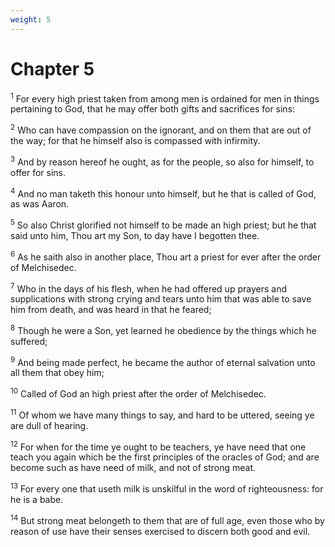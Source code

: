 ```yaml
---
weight: 5
---
```


# Chapter 5

<sup>1</sup> For every high priest taken from among men is ordained for men in things pertaining to God, that he may offer both gifts and sacrifices for sins: 

<sup>2</sup> Who can have compassion on the ignorant, and on them that are out of the way; for that he himself also is compassed with infirmity. 

<sup>3</sup> And by reason hereof he ought, as for the people, so also for himself, to offer for sins. 

<sup>4</sup> And no man taketh this honour unto himself, but he that is called of God, as was Aaron. 

<sup>5</sup> So also Christ glorified not himself to be made an high priest; but he that said unto him, Thou art my Son, to day have I begotten thee. 

<sup>6</sup> As he saith also in another place, Thou art a priest for ever after the order of Melchisedec. 

<sup>7</sup> Who in the days of his flesh, when he had offered up prayers and supplications with strong crying and tears unto him that was able to save him from death, and was heard in that he feared; 

<sup>8</sup> Though he were a Son, yet learned he obedience by the things which he suffered; 

<sup>9</sup> And being made perfect, he became the author of eternal salvation unto all them that obey him; 

<sup>10</sup> Called of God an high priest after the order of Melchisedec. 

<sup>11</sup> Of whom we have many things to say, and hard to be uttered, seeing ye are dull of hearing. 

<sup>12</sup> For when for the time ye ought to be teachers, ye have need that one teach you again which be the first principles of the oracles of God; and are become such as have need of milk, and not of strong meat. 

<sup>13</sup> For every one that useth milk is unskilful in the word of righteousness: for he is a babe. 

<sup>14</sup> But strong meat belongeth to them that are of full age, even those who by reason of use have their senses exercised to discern both good and evil. 



